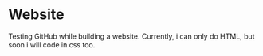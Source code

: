 # Website
 Testing GitHub while building a website.
 Currently, i can only do HTML, but soon i will code in css too.
